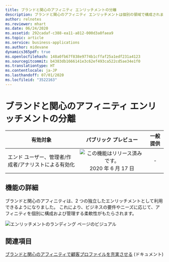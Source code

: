 ```yaml
---
title: ブランドと関心のアフィニティ エンリッチメントの分離
description: ブランドと関心のアフィニティ エンリッチメントは個別の領域で構成されます。
author: relnotes
ms.reviewer: mhart
ms.date: 06/24/2020
ms.assetid: 292cadaf-c388-ea11-a812-000d3a8faea9
ms.topic: article
ms.service: business-applications
ms.author: midevane
dynamics365pdf: true
ms.openlocfilehash: 148a0fb67f838e9774b1cffaf25a1edf231a4123
ms.sourcegitcommit: b4383db1666141e3c62ef493ca522cd5ae34e1f0
ms.translationtype: HT
ms.contentlocale: ja-JP
ms.lasthandoff: 07/01/2020
ms.locfileid: "3522163"
---
```

# <a name="separate-brand-and-interest-affinity-enrichment"></a>ブランドと関心のアフィニティ エンリッチメントの分離


| 有効対象    |  パブリック プレビュー | 一般提供 | 
| ---------- | :----------: |:----------: |
|エンド ユーザー、管理者/作成者/アナリストによる有効化|![この機能はリリース済みです。](/dynamics365-release-plan/media/green-checkmark.png "この機能はリリース済みです。") 2020 年 6 月 17 日| -|






## <a name="feature-details"></a>機能の詳細
<!--feature detail start -->
ブランドと関心のアフィニティは、2 つの独立したエンリッチメントとして利用できるようになりました。 これにより、ビジネスの要件やニーズに応じて、アフィニティを個別に構成および管理する柔軟性がもたらされます。

![エンリッチメントのランディング ページのビジュアル](media/may2020_brandandinterestaffinities.png "エンリッチメントのランディング ページのビジュアル")
<!--feature detail end -->










## <a name="see-also"></a>関連項目

<!--docs start-->
[ブランドと関心のアフィニティで顧客プロファイルを充実させる](https://docs.microsoft.com/dynamics365/ai/customer-insights/enrichment-microsoft-graph) (ドキュメント)
<!--docs end-->
